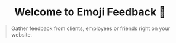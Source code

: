 <h1 align="center">Welcome to Emoji Feedback 👋</h1>

> Gather feedback from clients, employees or friends right on your website.
